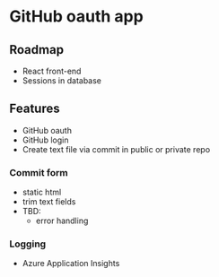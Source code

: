 # GitHub oauth app

## Roadmap

* React front-end
* Sessions in database

## Features

* GitHub oauth
* GitHub login
* Create text file via commit in public or private repo

### Commit form

* static html
* trim text fields
* TBD:
    * error handling

### Logging

* Azure Application Insights
